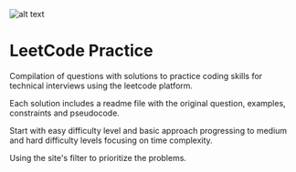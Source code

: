 ![alt text](https://leetcode.com/_next/static/images/logo-dark-c96c407d175e36c81e236fcfdd682a0b.png "Leetcode logo")

# LeetCode Practice

Compilation of questions with solutions to practice coding skills for technical interviews using the leetcode platform.

Each solution includes a readme file with the original question, examples, constraints and pseudocode.

Start with easy difficulty level and basic approach progressing to medium and hard difficulty levels focusing on time complexity.

Using the site's filter to prioritize the problems.
